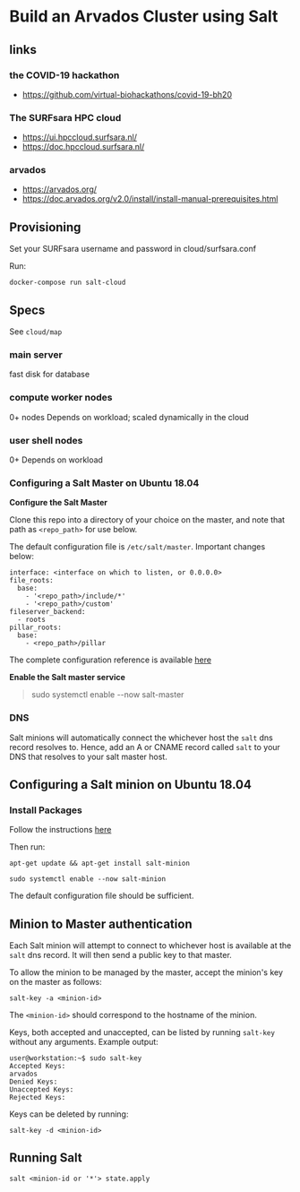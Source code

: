 # Build an Arvados Cluster using Salt

## links

### the COVID-19 hackathon

 * https://github.com/virtual-biohackathons/covid-19-bh20

### The SURFsara HPC cloud

 * https://ui.hpccloud.surfsara.nl/
 * https://doc.hpccloud.surfsara.nl/

### arvados

 * https://arvados.org/
 * https://doc.arvados.org/v2.0/install/install-manual-prerequisites.html

## Provisioning
Set your SURFsara username and password in cloud/surfsara.conf

Run:
```
docker-compose run salt-cloud
```
## Specs
See `cloud/map`
### main server
fast disk for database

### compute worker nodes
0+ nodes
Depends on workload; scaled dynamically in the cloud

### user shell nodes
0+
Depends on workload

### Configuring a Salt Master on Ubuntu 18.04
**Configure the Salt Master**

Clone this repo into a directory of your choice on the master, and note that path as `<repo_path>` for use below.

The default configuration file is `/etc/salt/master`. Important changes below:
```
interface: <interface on which to listen, or 0.0.0.0>
file_roots:
  base:
    - '<repo_path>/include/*'
    - '<repo_path>/custom'
fileserver_backend:
  - roots
pillar_roots:
  base:
    - <repo_path>/pillar
```

The complete configuration reference is available [here](https://docs.saltstack.com/en/master/ref/configuration/master.html#configuration-salt-master)

**Enable the Salt master service**

> sudo systemctl enable --now salt-master

### DNS

Salt minions will automatically connect the whichever host the `salt` dns record resolves to.
Hence, add an A or CNAME record called `salt` to your DNS that resolves to your salt master host.

## Configuring a Salt minion on Ubuntu 18.04

### Install Packages
Follow the instructions [here](https://repo.saltstack.com/#ubuntu)

Then run:

```
apt-get update && apt-get install salt-minion
```

```
sudo systemctl enable --now salt-minion
```

The default configuration file should be sufficient.

## Minion to Master authentication

Each Salt minion will attempt to connect to whichever host is available at the `salt` dns record.
It will then send a public key to that master.

To allow the minion to be managed by the master, accept the minion's key on the master as follows:
```
salt-key -a <minion-id>
```

The `<minion-id>` should correspond to the hostname of the minion.

Keys, both accepted and unaccepted, can be listed by running `salt-key` without any arguments. Example output:

```
user@workstation:~$ sudo salt-key
Accepted Keys:
arvados
Denied Keys:
Unaccepted Keys:
Rejected Keys:
```

Keys can be deleted by running:
```
salt-key -d <minion-id>
```

## Running Salt
```
salt <minion-id or '*'> state.apply
```
